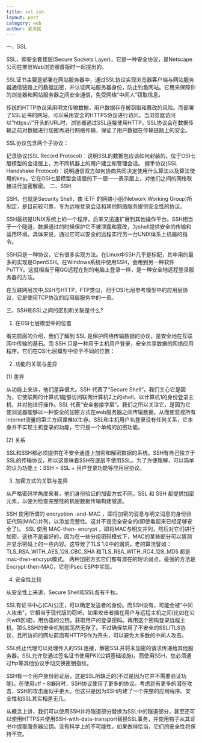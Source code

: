 ```yaml
---
title: ssl ssh
layout: post
category: web
author: 夏泽民
---
```

<!-- more -->
一、SSL

SSL，即安全套接层(Secure Sockets Layer)，它是一种安全协议，是Netscape公司在推出Web浏览器首版时一起提出的。

SSL证书主要是部署在网站服务器中，通过SSL协议实现浏览器客户端与网站服务器通信链路上的数据加密，并认证网站服务器身份，防止钓鱼网站。它用来保障你的浏览器和网站服务器之间安全通信，免受网络“中间人”窃取信息。

传统的HTTP协议采用明文传输数据，用户数据存在被窃取和篡改的风险。而部署了SSL证书的网站，可以采用安全的HTTPS协议进行访问。当浏览器访问以“https://”开头的URL时，浏览器通过SSL连接使用HTTP。SSL协议会在数据传输之前对数据进行加密再进行网络传输，保证了用户数据在传输链路上的安全。

SSL协议包含两个子协议：

记录协议(SSL Record Protocol)：说明SSL的数据包应该如何封装的。位于OSI七层模型的会话层上，为不同机器上的用户建立和管理会话。
握手协议(SSL Handshake Protocol)：说明通信双方如何协商共同决定使用什么算法以及算法使用的key。它在OSI七层模型会话层的下一层——表示层上，对他们之间的网络联接进行加密解密。
二、SSH

SSH，也就是Security Shell，由 IETF 的网络小组(Network Working Group)所制定，是目前较可靠，专为远程登录会话和其他网络服务提供安全性的协议。

SSH最初是UNIX系统上的一个程序，后来又迅速扩展到其他操作平台。SSH相当于一个隧道，数据通过的时候保护它不被泄露和篡改，为shell提供安全的传输和运用环境。具体来说，通过它可以安全的远程实行另一台UNIX体系上机器的指令。

SSH只是一种协议，它有很多实现方法。在Linux中SSH几乎是标配，其中用的最多的实现是OpenSSH。在Windows系统中使用SSH，会用到另一种软件PuTTY。这就相当于用QQ远程在别的电脑上登录一样，是一种安全地远程登录服务器的方法。

在互联网层次中,SSH与HTTP，FTP类似，归于OSI七层参考模型中的应用层协议，它是使用TCP协议的应用层服务中的一员。

三、SSH和SSL之间的区别和关联是什么?

1. 在OSI七层模型中的位置

看完前面的介绍，我们了解到 SSL 是保护网络传输数据的协议，是安全地在互联网中传输的基石。而 SSH 只是一种用于主机用户登录，安全共享数据的网络应用程序。它们在OSI七层模型中位于不同的位置：

2. 功能的关联与差异

(1) 差异

从功能上来讲，他们差异很大。SSH 代表了“Secure Shell”。我们关心它是因为，它使联网的计算机1能够访问联网计算机2上的shell，以计算机1的身份登录主机，并对他进行操作。SSL 代表“安全套接字层”。我们之所以关注它，是因为它使浏览器能够以一种安全的加密方式在web服务器之间传输数据，从而使监视所有internet流量的第三方间谍难以生存。SSL和主机用户名登录没有任何关系，它本身并不实现主机登录的功能，它只是一个单纯的加密功能。

(2) 关系

SSL和SSH都必须提供在不安全通道上加密和解密数据的系统。SSH有自己独立于SSL的传输协议，所以这意味着SSH在底层不使用SSL。为了方便理解，可以简单的认为功能上：SSH = SSL + 用户登录功能等应用层协议。

3. 加密方式的关联与差异

从严格密码学角度来看，他们身份验证的加密方式不同。SSL 和 SSH 都提供加密元素，以便为检查完整性的机密数据传输构建隧道。

SSH 使用所谓的 encryption -and-MAC ，即将加密的消息与明文消息的身份验证代码(MAC)并列，以添加完整性。这并不是完全安全的(即使看起来已经足够安全了)。
SSL 使用 MAC-then- encrypt ，即将MAC与明文并列，然后对它们进行加密。这也不是最好的，因为在一些分组密码模式下，MAC的某些部分可以猜测并显示密码上的一些内容。这导致了TLS 1.0中的漏洞。老的算法譬如：TLS_RSA_WITH_AES_128_CBC_SHA 和TLS_RSA_WITH_RC4_128_MD5 都是mac-then-encrypt模式。
两种加密方式它们都有潜在的理论弱点。最强的方法是Encrypt-then-MAC，它在IPsec ESP中实现。

4. 安全性比较

从安全性上来讲，Secure Shell和SSL各有千秋。

SSL有证书中心(CA)公正，可以确定发送者的身份。而SSH没有，可能会被“中间人攻击”，它相当于现代版的窃听。如果攻击者插在用户与远程主机之间(比如在公共wifi区域)，用伪造的公钥，获取用户的登录密码。再用这个密码登录远程主机，那么SSH的安全机制就荡然无存了。不过确保禁用了不安全的SSL/TLS协议，且所访问的网址前面有HTTPS作为开头，可以避免大多数的中间人攻击。

SSL终止代理可以处理传入的SSL连接，解密SSL并将未加密的请求传递给其他服务器。SSL允许您通过签名证书使用PKI(公钥基础设施)。而使用SSH，您必须通过ftp等其他协议手动交换密钥指纹。

SSH有一个用户身份验证层，这是SSL所缺乏的(不过是因为它并不需要验证功能)。在使用utf – 8编码时，SSH协议使用了更多的协议。考虑到有更多的潜在攻击，SSH的攻击面似乎更大。但这只是因为SSH内建了一个完整的应用程序。安全性和SSL其实相差无几。

从概念上讲，我们可以使用SSH并将隧道部分替换为SSL中的隧道部分，甚至还可以使用HTTPS并使用SSH-with-data-transport替换SSL事务，并使用钩子从其证书中提取服务器公钥。没有科学上的不可能性，如果做得恰当，它们的安全性将保持不变。
